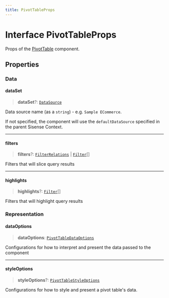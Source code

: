 ```yaml
---
title: PivotTableProps
---
```


# Interface PivotTableProps

Props of the [PivotTable](../data-grids/class.PivotTable.md) component.

## Properties

### Data

#### dataSet

> **dataSet**?: [`DataSource`](../../sdk-data/type-aliases/type-alias.DataSource.md)

Data source name (as a `string`) - e.g. `Sample ECommerce`.

If not specified, the component will use the `defaultDataSource` specified in the parent Sisense Context.

***

#### filters

> **filters**?: [`FilterRelations`](../../sdk-data/interfaces/interface.FilterRelations.md) \| [`Filter`](../../sdk-data/interfaces/interface.Filter.md)[]

Filters that will slice query results

***

#### highlights

> **highlights**?: [`Filter`](../../sdk-data/interfaces/interface.Filter.md)[]

Filters that will highlight query results

### Representation

#### dataOptions

> **dataOptions**: [`PivotTableDataOptions`](interface.PivotTableDataOptions.md)

Configurations for how to interpret and present the data passed to the component

***

#### styleOptions

> **styleOptions**?: [`PivotTableStyleOptions`](interface.PivotTableStyleOptions.md)

Configurations for how to style and present a pivot table's data.
